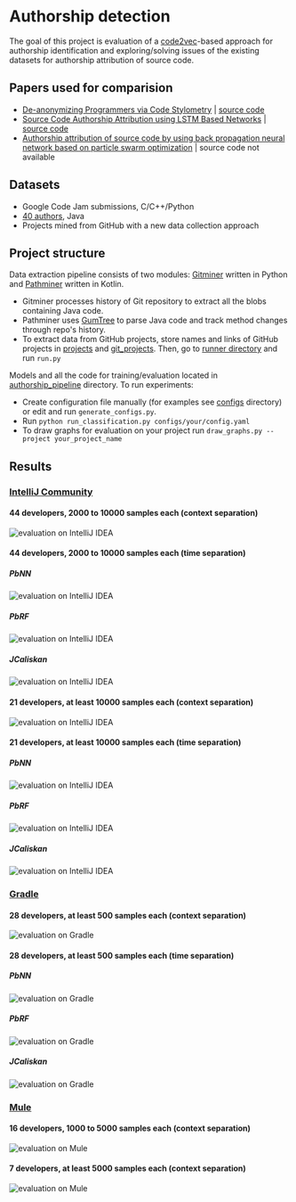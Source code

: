 # Authorship detection
The goal of this project is evaluation of a [code2vec](https://code2vec.com/)\-based approach for authorship identification 
and exploring/solving issues of the existing datasets for authorship attribution of source code.

## Papers used for comparision
* [De-anonymizing Programmers via Code Stylometry](https://www.usenix.org/system/files/conference/usenixsecurity15/sec15-paper-caliskan-islam.pdf) |
[source code](https://github.com/calaylin/CodeStylometry)
* [Source Code Authorship Attribution using LSTM Based Networks](https://www.cs.drexel.edu/~greenie/stylometry-esorics.pdf) |
[source code](https://github.com/balsulami/stylemotery)
* [Authorship attribution of source code by using back propagation neural network based on particle swarm optimization](https://journals.plos.org/plosone/article/file?id=10.1371/journal.pone.0187204&type=printable) | 
source code not available
## Datasets
* Google Code Jam submissions, C/C++/Python
* [40 authors](https://github.com/xinyu1118/authorship_attribution), Java
* Projects mined from GitHub with a new data collection approach
## Project structure
Data extraction pipeline consists of two modules: [Gitminer](attribution/gitminer) written in Python and [Pathminer](attribution/pathminer) written in Kotlin. 
* Gitminer processes history of Git repository to extract all the blobs containing Java code.
* Pathminer uses [GumTree](https://github.com/GumTreeDiff/gumtree) to parse Java code and track method changes through repo's history.
* To extract data from GitHub projects, store names and links of GitHub projects in [projects](attribution/projects.txt) and
[git_projects](attribution/git_projects.txt). Then, go to [runner directory](attribution/runner) and run `run.py`

Models and all the code for training/evaluation located in [authorship_pipeline](attribution/authorship_pipeline) directory.
To run experiments:
* Create configuration file manually (for examples see [configs](attribution/authorship_pipeline/configs) directory) or 
edit and run `generate_configs.py`.
* Run `python run_classification.py configs/your/config.yaml`
* To draw graphs for evaluation on your project run `draw_graphs.py --project your_project_name` 
## Results

### [IntelliJ Community](https://github.com/jetbrains/intellij-community)

#### 44 developers, 2000 to 10000 samples each (context separation)

![evaluation on IntelliJ IDEA](figures/intellij-community/contextsplit-graph-2000-10000.png)

#### 44 developers, 2000 to 10000 samples each (time separation)

##### PbNN

![evaluation on IntelliJ IDEA](figures/intellij-community/timesplit-graph-PbNN-2000-10000.png)

##### PbRF

![evaluation on IntelliJ IDEA](figures/intellij-community/timesplit-graph-PbRF-2000-10000.png)

##### JCaliskan

![evaluation on IntelliJ IDEA](figures/intellij-community/timesplit-graph-JCaliskan-2000-10000.png)

#### 21 developers, at least 10000 samples each (context separation)

![evaluation on IntelliJ IDEA](figures/intellij-community/contextsplit-graph-10000-102000.png)

#### 21 developers, at least 10000 samples each (time separation)

##### PbNN

![evaluation on IntelliJ IDEA](figures/intellij-community/timesplit-graph-PbNN-10000-102000.png)

##### PbRF

![evaluation on IntelliJ IDEA](figures/intellij-community/timesplit-graph-PbRF-10000-102000.png)

##### JCaliskan

![evaluation on IntelliJ IDEA](figures/intellij-community/timesplit-graph-JCaliskan-10000-102000.png)

### [Gradle](https://github.com/gradle/gradle)

#### 28 developers, at least 500 samples each (context separation)

![evaluation on Gradle](figures/gradle/contextsplit-graph-500-15000.png)

#### 28 developers, at least 500 samples each (time separation)

##### PbNN

![evaluation on Gradle](figures/gradle/timesplit-graph-PbNN-500-15000.png)

##### PbRF

![evaluation on Gradle](figures/gradle/timesplit-graph-PbRF-500-15000.png)

##### JCaliskan

![evaluation on Gradle](figures/gradle/timesplit-graph-JCaliskan-500-15000.png)

### [Mule](https://github.com/mulesoft/mule)

#### 16 developers, 1000 to 5000 samples each (context separation)

![evaluation on Mule](figures/mule/contextsplit-graph-1000-5000.png)

#### 7 developers, at least 5000 samples each (context separation)

![evaluation on Mule](figures/mule/contextsplit-graph-5000-100000.png)

